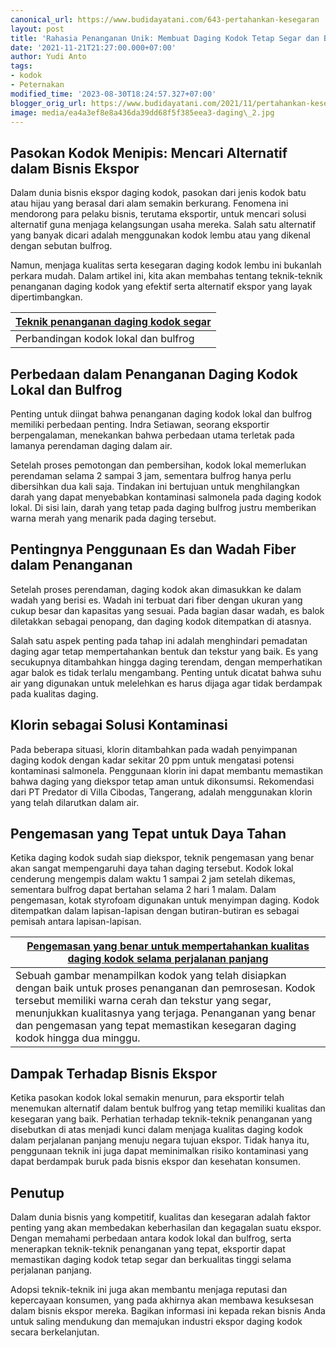 ```yaml
---
canonical_url: https://www.budidayatani.com/643-pertahankan-kesegaran
layout: post
title: 'Rahasia Penanganan Unik: Membuat Daging Kodok Tetap Segar dan Berkualitas'
date: '2021-11-21T21:27:00.000+07:00'
author: Yudi Anto
tags:
- kodok
- Peternakan
modified_time: '2023-08-30T18:24:57.327+07:00'
blogger_orig_url: https://www.budidayatani.com/2021/11/pertahankan-kesegaran-daging-kodok.html
image: media/ea4a3ef8e8a436da39dd68f5f385eea3-daging\_2.jpg
---
```

## Pasokan Kodok Menipis: Mencari Alternatif dalam Bisnis Ekspor

Dalam dunia bisnis ekspor daging kodok, pasokan dari jenis kodok batu atau hijau yang berasal dari alam semakin berkurang. Fenomena ini mendorong para pelaku bisnis, terutama eksportir, untuk mencari solusi alternatif guna menjaga kelangsungan usaha mereka. Salah satu alternatif yang banyak dicari adalah menggunakan kodok lembu atau yang dikenal dengan sebutan bulfrog.

Namun, menjaga kualitas serta kesegaran daging kodok lembu ini bukanlah perkara mudah. Dalam artikel ini, kita akan membahas tentang teknik-teknik penanganan daging kodok yang efektif serta alternatif ekspor yang layak dipertimbangkan.



| [Teknik penanganan daging kodok segar](https://blogger.googleusercontent.com/img/b/R29vZ2xl/AVvXsEilmhD2hIb_qYzdB79P-WdHO5DPsWiysLwQ4N4iKCokljbBTsJaSFY2M_R8KEhkZqOoNv5ahY7B9ZYQL5k6H-XgLVHOAGRK6jqPVx_eiDJbfTeGhA7vyXO-setMHVd87Di7bcg6igQK5F5JbrcBquNGiLOa_hmLOsIciH4Tdu5aSYWi_3HR5nHwIp5IHN5f/s2133/daging_2.jpg) |
| --- |
| Perbandingan kodok lokal dan bulfrog |

## Perbedaan dalam Penanganan Daging Kodok Lokal dan Bulfrog

Penting untuk diingat bahwa penanganan daging kodok lokal dan bulfrog memiliki perbedaan penting. Indra Setiawan, seorang eksportir berpengalaman, menekankan bahwa perbedaan utama terletak pada lamanya perendaman daging dalam air.

Setelah proses pemotongan dan pembersihan, kodok lokal memerlukan perendaman selama 2 sampai 3 jam, sementara bulfrog hanya perlu dibersihkan dua kali saja. Tindakan ini bertujuan untuk menghilangkan darah yang dapat menyebabkan kontaminasi salmonela pada daging kodok lokal. Di sisi lain, darah yang tetap pada daging bulfrog justru memberikan warna merah yang menarik pada daging tersebut.

## Pentingnya Penggunaan Es dan Wadah Fiber dalam Penanganan

Setelah proses perendaman, daging kodok akan dimasukkan ke dalam wadah yang berisi es. Wadah ini terbuat dari fiber dengan ukuran yang cukup besar dan kapasitas yang sesuai. Pada bagian dasar wadah, es balok diletakkan sebagai penopang, dan daging kodok ditempatkan di atasnya.

Salah satu aspek penting pada tahap ini adalah menghindari pemadatan daging agar tetap mempertahankan bentuk dan tekstur yang baik. Es yang secukupnya ditambahkan hingga daging terendam, dengan memperhatikan agar balok es tidak terlalu mengambang. Penting untuk dicatat bahwa suhu air yang digunakan untuk melelehkan es harus dijaga agar tidak berdampak pada kualitas daging.

## Klorin sebagai Solusi Kontaminasi

Pada beberapa situasi, klorin ditambahkan pada wadah penyimpanan daging kodok dengan kadar sekitar 20 ppm untuk mengatasi potensi kontaminasi salmonela. Penggunaan klorin ini dapat membantu memastikan bahwa daging yang diekspor tetap aman untuk dikonsumsi. Rekomendasi dari PT Predator di Villa Cibodas, Tangerang, adalah menggunakan klorin yang telah dilarutkan dalam air.

## Pengemasan yang Tepat untuk Daya Tahan

Ketika daging kodok sudah siap diekspor, teknik pengemasan yang benar akan sangat mempengaruhi daya tahan daging tersebut. Kodok lokal cenderung mengempis dalam waktu 1 sampai 2 jam setelah dikemas, sementara bulfrog dapat bertahan selama 2 hari 1 malam. Dalam pengemasan, kotak styrofoam digunakan untuk menyimpan daging. Kodok ditempatkan dalam lapisan-lapisan dengan butiran-butiran es sebagai pemisah antara lapisan-lapisan.



| [Pengemasan yang benar untuk mempertahankan kualitas daging kodok selama perjalanan panjang](https://blogger.googleusercontent.com/img/b/R29vZ2xl/AVvXsEiXl4OHJaIwbcOzmkcwEsR8L8oFvPo6p2OzkWQgdBZZ0R6uxk2Oxxe8cDGceWkVA5pXXQis3h9LPhn8Efld54IrwL8Sd1tjlPdlrO8Gvdlx4lV4zCQaMzJhxqxgH7XgRg0-b8bGITUXig2yEVf5tnMMg5-949oSnS0_5oS1QS8lWBy9Ih__hPUfUTQYBZjO/s2133/kodo_2.jpg) |
| --- |
| Sebuah gambar menampilkan kodok yang telah disiapkan dengan baik untuk proses penanganan dan pemrosesan. Kodok tersebut memiliki warna cerah dan tekstur yang segar, menunjukkan kualitasnya yang terjaga. Penanganan yang benar dan pengemasan yang tepat memastikan kesegaran daging kodok hingga dua minggu. |

## Dampak Terhadap Bisnis Ekspor

Ketika pasokan kodok lokal semakin menurun, para eksportir telah menemukan alternatif dalam bentuk bulfrog yang tetap memiliki kualitas dan kesegaran yang baik. Perhatian terhadap teknik-teknik penanganan yang disebutkan di atas menjadi kunci dalam menjaga kualitas daging kodok dalam perjalanan panjang menuju negara tujuan ekspor. Tidak hanya itu, penggunaan teknik ini juga dapat meminimalkan risiko kontaminasi yang dapat berdampak buruk pada bisnis ekspor dan kesehatan konsumen.

## Penutup

Dalam dunia bisnis yang kompetitif, kualitas dan kesegaran adalah faktor penting yang akan membedakan keberhasilan dan kegagalan suatu ekspor. Dengan memahami perbedaan antara kodok lokal dan bulfrog, serta menerapkan teknik-teknik penanganan yang tepat, eksportir dapat memastikan daging kodok tetap segar dan berkualitas tinggi selama perjalanan panjang.

Adopsi teknik-teknik ini juga akan membantu menjaga reputasi dan kepercayaan konsumen, yang pada akhirnya akan membawa kesuksesan dalam bisnis ekspor mereka. Bagikan informasi ini kepada rekan bisnis Anda untuk saling mendukung dan memajukan industri ekspor daging kodok secara berkelanjutan.

